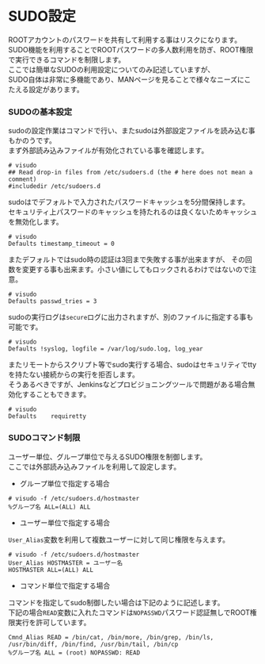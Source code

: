 # SUDO設定
ROOTアカウントのパスワードを共有して利用する事はリスクになります。  
SUDO機能を利用することでROOTパスワードの多人数利用を防ぎ、ROOT権限で実行できるコマンドを制限します。  
ここでは簡単なSUDOの利用設定についてのみ記述していますが、  
SUDO自体は非常に多機能であり、MANページを見ることで様々なニーズにこたえる設定があります。  

### SUDOの基本設定
sudoの設定作業はコマンドで行い、またsudoは外部設定ファイルを読み込む事もかのうです。  
まず外部読み込みファイルが有効化されている事を確認します。  

```
# visudo
## Read drop-in files from /etc/sudoers.d (the # here does not mean a comment)
#includedir /etc/sudoers.d
```

sudoはでデフォルトで入力されたパスワードキャッシュを5分間保持します。  
セキュリティ上パスワードのキャッシュを持たれるのは良くないためキャッシュを無効化します。  

```
# visudo
Defaults timestamp_timeout = 0
```

またデフォルトではsudo時の認証は3回まで失敗する事が出来ますが、
その回数を変更する事も出来ます。小さい値にしてもロックされるわけではないので注意。  

```
# visudo
Defaults passwd_tries = 3
```

sudoの実行ログは`secure`ログに出力されますが、別のファイルに指定する事も可能です。  

```
# visudo
Defaults !syslog, logfile = /var/log/sudo.log, log_year
```

またリモートからスクリプト等でsudo実行する場合、sudoはセキュリティでttyを持たない接続からの実行を拒否します。  
そうあるべきですが、Jenkinsなどプロビジョニングツールで問題がある場合無効化することもできます。  

```
# visudo
Defaults    requiretty
```

### SUDOコマンド制限
ユーザー単位、グループ単位で与えるSUDO権限を制御します。  
ここでは外部読み込みファイルを利用して設定します。  

* グループ単位で指定する場合  

```
# visudo -f /etc/sudoers.d/hostmaster
%グループ名 ALL=(ALL) ALL
```

* ユーザー単位で指定する場合  

`User_Alias`変数を利用して複数ユーザーに対して同じ権限を与えます。  

```
# visudo -f /etc/sudoers.d/hostmaster
User_Alias HOSTMASTER = ユーザー名
HOSTMASTER ALL=(ALL) ALL
```

* コマンド単位で指定する場合  

コマンドを指定してsudo制御したい場合は下記のように記述します。  
下記の場合`READ`変数に入れたコマンドは`NOPASSWD`パスワード認証無しでROOT権限実行を許可しています。  

```
Cmnd_Alias READ = /bin/cat, /bin/more, /bin/grep, /bin/ls, /usr/bin/diff, /bin/find, /usr/bin/tail, /bin/cp
%グループ名 ALL = (root) NOPASSWD: READ
```
